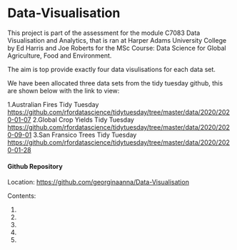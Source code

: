 # Data-Visualisation

This project is part of the assessment for the module C7083 Data Visualisation and Analytics, that is ran at Harper Adams University College by Ed Harris and Joe Roberts for the MSc Course: Data Science for Global Agriculture, Food and Environment. 

The aim is top provide exactly four data visulisations for each data set. 

We have been allocated three data sets from the tidy tuesday github, this are shown below with the link to view:

  1.Australian Fires	Tidy Tuesday	https://github.com/rfordatascience/tidytuesday/tree/master/data/2020/2020-01-07
  2.Global Crop Yields	Tidy Tuesday	https://github.com/rfordatascience/tidytuesday/tree/master/data/2020/2020-09-01
  3.San Fransico Trees	Tidy Tuesday	https://github.com/rfordatascience/tidytuesday/tree/master/data/2020/2020-01-28

#### Github Repository 

Location: https://github.com/georginaanna/Data-Visualisation

Contents:

1. 
2. 
3. 
4. 
5. 
